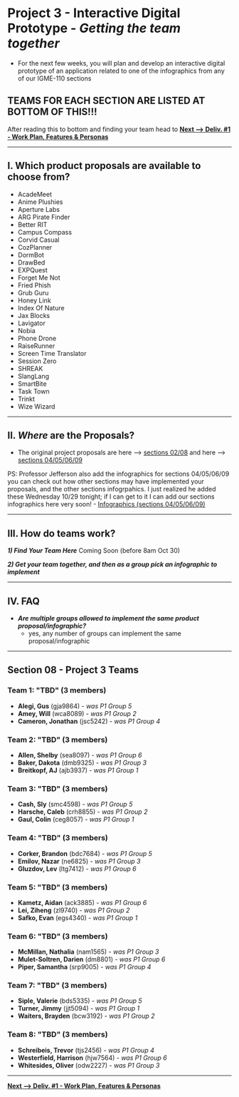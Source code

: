 # Project 3 - Interactive Digital Prototype - *Getting the team together*

- For the next few weeks, you will plan and develop an interactive digital prototype of an application related to one of the infographics from any of our IGME-110 sections

## TEAMS FOR EACH SECTION ARE LISTED AT BOTTOM OF THIS!!!

After reading this to bottom and finding your team head to [**Next --> Deliv. #1 - Work Plan, Features & Personas**](p3-work-plan.md)

---
## I. Which product proposals are available to choose from?

- AcadeMeet
- Anime Plushies
- Aperture Labs
- ARG Pirate Finder
- Better RIT
- Campus Compass
- Corvid Casual
- CozPlanner
- DormBot
- DrawBed
- EXPQuest
- Forget Me Not
- Fried Phish
- Grub Guru
- Honey Link
- Index Of Nature
- Jax Blocks
- Lavigator
- Nobia
- Phone Drone
- RaiseRunner
- Screen Time Translator
- Session Zero
- SHREAK
- SlangLang
- SmartBite
- Task Town
- Trinkt
- Wize Wizard

---

## II. *Where* are the Proposals?

- The original project proposals are here --> [sections 02/08](https://github.com/jptweb/IGME-110-Fall-2025/tree/main/documents/app-proposal-finals) and here --> [sections 04/05/06/09](https://github.com/tonethar/IGME-110-Fall-2025/tree/main/documents/_app-proposal-finals)

PS: Professor Jefferson also add the infographics for sections 04/05/06/09 you can check out how other sections may have implemented your proposals, and the other sections infogrpahics. I just realized he added these Wednesday 10/29 tonight; if I can get to it I can add our sections infographics here very soon! - [Infographics (sections 04/05/06/09)](./_infographic-finals/)

---

## III. How do teams work?

***1) Find Your Team Here*** Coming Soon (before 8am Oct 30)

***2) Get your team together, and then as a group pick an infographic to implement***

---

## IV. FAQ

- ***Are multiple groups allowed to implement the same product proposal/infographic?***
  - yes, any number of groups can implement the same proposal/infographic
 
---

## Section 08 - Project 3 Teams

### Team 1: "TBD" (3 members)
- **Alegi, Gus** (gja9864) - *was P1 Group 5*
- **Amey, Will** (wca8089) - *was P1 Group 2*
- **Cameron, Jonathan** (jsc5242) - *was P1 Group 4*

### Team 2: "TBD" (3 members)
- **Allen, Shelby** (sea8097) - *was P1 Group 6*
- **Baker, Dakota** (dmb9325) - *was P1 Group 3*
- **Breitkopf, AJ** (ajb3937) - *was P1 Group 1*

### Team 3: "TBD" (3 members)
- **Cash, Sly** (smc4598) - *was P1 Group 5*
- **Harsche, Caleb** (crh8855) - *was P1 Group 2*
- **Gaul, Colin** (ceg8057) - *was P1 Group 1*

### Team 4: "TBD" (3 members)
- **Corker, Brandon** (bdc7684) - *was P1 Group 5*
- **Emilov, Nazar** (ne6825) - *was P1 Group 3*
- **Gluzdov, Lev** (ltg7412) - *was P1 Group 6*

### Team 5: "TBD" (3 members)
- **Kametz, Aidan** (ack3885) - *was P1 Group 6*
- **Lei, Ziheng** (zl9740) - *was P1 Group 2*
- **Safko, Evan** (egs4340) - *was P1 Group 1*

### Team 6: "TBD" (3 members)
- **McMillan, Nathalia** (nam1565) - *was P1 Group 3*
- **Mulet-Soltren, Darien** (dm8801) - *was P1 Group 6*
- **Piper, Samantha** (srp9005) - *was P1 Group 4*

### Team 7: "TBD" (3 members)
- **Siple, Valerie** (bds5335) - *was P1 Group 5*
- **Turner, Jimmy** (jjt5094) - *was P1 Group 1*
- **Waiters, Brayden** (bcw3192) - *was P1 Group 2*

### Team 8: "TBD" (3 members)
- **Schreibeis, Trevor** (tjs2456) - *was P1 Group 4*
- **Westerfield, Harrison** (hjw7564) - *was P1 Group 6*
- **Whitesides, Oliver** (odw2227) - *was P1 Group 3*

-----
[**Next --> Deliv. #1 - Work Plan, Features & Personas**](p3-work-plan.md)
